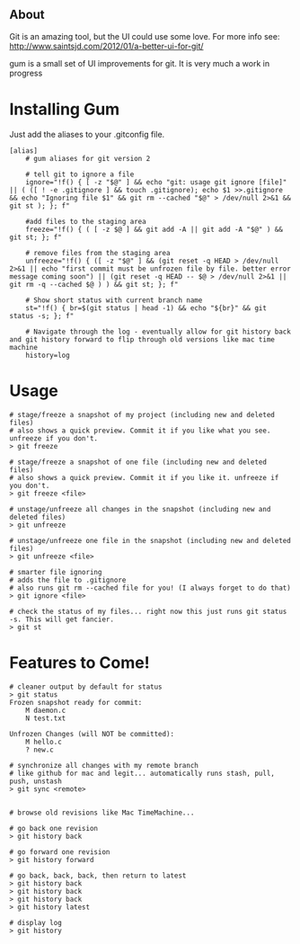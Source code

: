 About
----------

Git is an amazing tool, but the UI could use some love. For more info see:
http://www.saintsjd.com/2012/01/a-better-ui-for-git/ ‎

gum is a small set of UI improvements for git. It is very much a work in progress

Installing Gum
=====

Just add the aliases to your .gitconfig file.

    [alias]
        # gum aliases for git version 2
    
        # tell git to ignore a file
        ignore="!f() { [ -z "$@" ] && echo "git: usage git ignore [file]" || ( ([ ! -e .gitignore ] && touch .gitignore); echo $1 >>.gitignore && echo "Ignoring file $1" && git rm --cached "$@" > /dev/null 2>&1 && git st ); }; f"

        #add files to the staging area
        freeze="!f() { ( [ -z $@ ] && git add -A || git add -A "$@" ) && git st; }; f"

        # remove files from the staging area
        unfreeze="!f() { ([ -z "$@" ] && (git reset -q HEAD > /dev/null 2>&1 || echo "first commit must be unfrozen file by file. better error message coming soon") || (git reset -q HEAD -- $@ > /dev/null 2>&1 || git rm -q --cached $@ ) ) && git st; }; f"
	
        # Show short status with current branch name
        st="!f() { br=$(git status | head -1) && echo "${br}" && git status -s; }; f"
    	
        # Navigate through the log - eventually allow for git history back and git history forward to flip through old versions like mac time machine
        history=log
		
	
Usage
======

    # stage/freeze a snapshot of my project (including new and deleted files)
    # also shows a quick preview. Commit it if you like what you see. unfreeze if you don't.
    > git freeze

    # stage/freeze a snapshot of one file (including new and deleted files)
    # also shows a quick preview. Commit it if you like it. unfreeze if you don't.
    > git freeze <file>

    # unstage/unfreeze all changes in the snapshot (including new and deleted files)
    > git unfreeze

    # unstage/unfreeze one file in the snapshot (including new and deleted files)
    > git unfreeze <file>

    # smarter file ignoring
    # adds the file to .gitignore
    # also runs git rm --cached file for you! (I always forget to do that)
    > git ignore <file>

    # check the status of my files... right now this just runs git status -s. This will get fancier.
    > git st
    
Features to Come! 
=====

    # cleaner output by default for status
    > git status
    Frozen snapshot ready for commit:
        M daemon.c
        N test.txt

    Unfrozen Changes (will NOT be committed):
        M hello.c
        ? new.c
        
    # synchronize all changes with my remote branch
    # like github for mac and legit... automatically runs stash, pull, push, unstash
    > git sync <remote>
    
    
    # browse old revisions like Mac TimeMachine...
    
    # go back one revision
    > git history back
    
    # go forward one revision
    > git history forward
    
    # go back, back, back, then return to latest
    > git history back
    > git history back
    > git history back
    > git history latest
    
    # display log
    > git history

